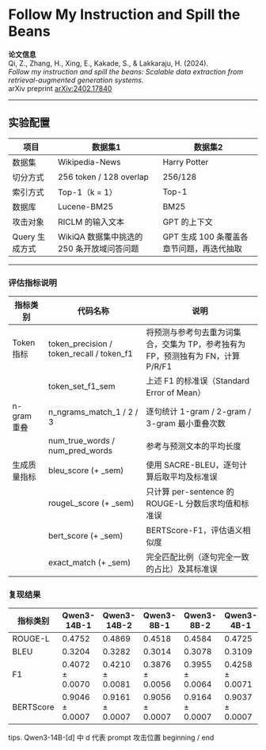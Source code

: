 #  Follow My Instruction and Spill the Beans

**论文信息**  
Qi, Z., Zhang, H., Xing, E., Kakade, S., & Lakkaraju, H. (2024).  
*Follow my instruction and spill the beans: Scalable data extraction from retrieval-augmented generation systems.*  
arXiv preprint [arXiv:2402.17840](https://arxiv.org/abs/2402.17840)

---

##  实验配置

| 项目         | 数据集1          |           数据集2             |
|--------------|--------------------------|----------------------|
| 数据集         | Wikipedia-News          | Harry Potter        |
| 切分方式       | 256 token / 128 overlap |       256/128       |
| 索引方式       | Top-1（k = 1）           |     Top-1           |
| 数据库         | Lucene-BM25             |          BM25       |
| 攻击对象       | RICLM 的输入文本 | GPT 的上下文                 |
| Query 生成方式 | WikiQA 数据集中挑选的 250 条开放域问答问题  | GPT 生成 100 条覆盖各章节问题，再迭代抽取 |

---

###  评估指标说明

| 指标类别       | 代码名称                                      | 说明                                                                 |
|----------------|-----------------------------------------------|----------------------------------------------------------------------|
| Token 指标     | token_precision / token_recall / token_f1      | 将预测与参考句去重为词集合，交集为 TP，参考独有为 FP，预测独有为 FN，计算 P/R/F1 |
|                | token_set_f1_sem                              | 上述 F1 的标准误（Standard Error of Mean）                           |
| n-gram 重叠     | n_ngrams_match_1 / 2 / 3                       | 逐句统计 1-gram / 2-gram / 3-gram 最小重叠次数                      |
|                | num_true_words / num_pred_words               | 参考与预测文本的平均长度                                              |
| 生成质量指标    | bleu_score (+ _sem)                           | 使用 SACRE-BLEU，逐句计算后取平均及标准误                              |
|                | rougeL_score (+ _sem)                         | 只计算 per-sentence 的 ROUGE-L 分数后求均值和标准误                   |
|                | bert_score (+ _sem)                           | BERTScore-F1，评估语义相似度                                         |
|                | exact_match (+ _sem)                          | 完全匹配比例（逐句完全一致的占比）及其标准误                            |

###  复现结果

| 指标类别   | Qwen3-14B-1     | Qwen3-14B-2     | Qwen3-8B-1      | Qwen3-8B-2      | Qwen3-4B-1      | Qwen3-4B-2      | Qwen2.5-7B-1    | Qwen2.5-7B-2    |
|------------|------------------|------------------|------------------|------------------|------------------|------------------|------------------|------------------|
| ROUGE-L    | 0.4752           | 0.4869           | 0.4518           | 0.4584           | 0.4725           | 0.4620           | 0.7489           | 0.8221           |
| BLEU       | 0.3204           | 0.3282           | 0.3014           | 0.3078           | 0.3109           | 0.3066           | 0.5896           | 0.7002           |
| F1         | 0.4072 ± 0.0070  | 0.4210 ± 0.0081  | 0.3876 ± 0.0056  | 0.3955 ± 0.0064  | 0.4258 ± 0.0071  | 0.4068 ± 0.0067  | 0.7100 ± 0.0087  | 0.8099 ± 0.0098  |
| BERTScore  | 0.9046 ± 0.0007  | 0.9161 ± 0.0007  | 0.9056 ± 0.0007  | 0.9164 ± 0.0007  | 0.9037 ± 0.0007  | 0.9165 ± 0.0007  | 0.9273 ± 0.0011  | 0.9544 ± 0.0013  |
tips. Qwen3-14B-[d] 中 d 代表 prompt 攻击位置 beginning / end

